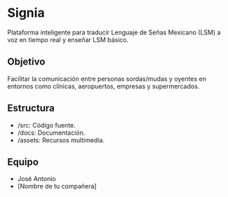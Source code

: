# Signia
Plataforma inteligente para traducir Lenguaje de Señas Mexicano (LSM) a voz en tiempo real y enseñar LSM básico.

## Objetivo
Facilitar la comunicación entre personas sordas/mudas y oyentes en entornos como clínicas, aeropuertos, empresas y supermercados.

## Estructura
- /src: Código fuente.
- /docs: Documentación.
- /assets: Recursos multimedia.

## Equipo
- José Antonio
- [Nombre de tu compañera]

